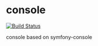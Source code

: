 # console

[![Build Status](https://travis-ci.org/jasydong/console.svg?branch=master)](https://travis-ci.org/jasydong/console)

console based on symfony-console
